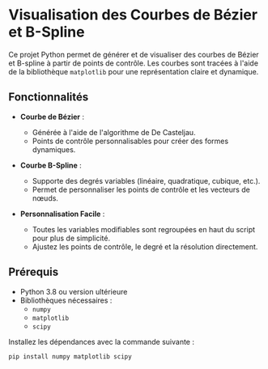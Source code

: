 # Visualisation des Courbes de Bézier et B-Spline

Ce projet Python permet de générer et de visualiser des courbes de Bézier et B-spline à partir de points de contrôle. Les courbes sont tracées à l'aide de la bibliothèque `matplotlib` pour une représentation claire et dynamique.

## Fonctionnalités

- **Courbe de Bézier** :
  - Générée à l'aide de l'algorithme de De Casteljau.
  - Points de contrôle personnalisables pour créer des formes dynamiques.

- **Courbe B-Spline** :
  - Supporte des degrés variables (linéaire, quadratique, cubique, etc.).
  - Permet de personnaliser les points de contrôle et les vecteurs de nœuds.

- **Personnalisation Facile** :
  - Toutes les variables modifiables sont regroupées en haut du script pour plus de simplicité.
  - Ajustez les points de contrôle, le degré et la résolution directement.

## Prérequis

- Python 3.8 ou version ultérieure
- Bibliothèques nécessaires :
  - `numpy`
  - `matplotlib`
  - `scipy`

Installez les dépendances avec la commande suivante :
```bash
pip install numpy matplotlib scipy
